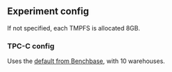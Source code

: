 ## Experiment config
If not specified, each TMPFS is allocated 8GB.

### TPC-C config
Uses the [default from Benchbase](https://github.com/cmu-db/benchbase/blob/main/config/postgres/sample_tpcc_config.xml), with 10 warehouses.